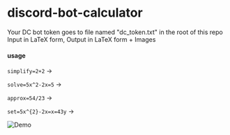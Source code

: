 # discord-bot-calculator

Your DC bot token goes to file named "dc_token.txt" in the root of this repo
Input in LaTeX form, Output in LaTeX form + Images

#### usage
```simplify=2+2``` →

```solve=5x^2-2x=5``` →

```approx=54/23``` →

```set=5x^{2}-2x=x=43y``` →


![Demo](/github/demo.png)